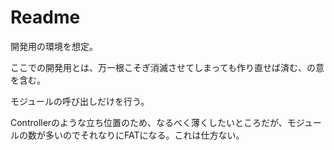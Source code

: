 # Readme

開発用の環境を想定。

ここでの開発用とは、万一根こそぎ消滅させてしまっても作り直せば済む、の意を含む。

モジュールの呼び出しだけを行う。

Controllerのような立ち位置のため、なるべく薄くしたいところだが、モジュールの数が多いのでそれなりにFATになる。これは仕方ない。